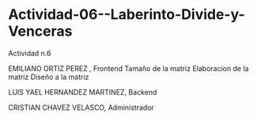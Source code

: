 # Actividad-06--Laberinto-Divide-y-Venceras
Actividad n.6

EMILIANO ORTIZ PEREZ , Frontend
Tamaño de la matriz
Elaboracion de la matriz
Diseño a la matriz



LUIS YAEL HERNANDEZ MARTINEZ, Backend





CRISTIAN CHAVEZ VELASCO, Administrador


